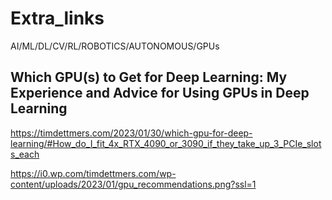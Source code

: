 # Extra_links
AI/ML/DL/CV/RL/ROBOTICS/AUTONOMOUS/GPUs

## Which GPU(s) to Get for Deep Learning: My Experience and Advice for Using GPUs in Deep Learning

https://timdettmers.com/2023/01/30/which-gpu-for-deep-learning/#How_do_I_fit_4x_RTX_4090_or_3090_if_they_take_up_3_PCIe_slots_each

https://i0.wp.com/timdettmers.com/wp-content/uploads/2023/01/gpu_recommendations.png?ssl=1
